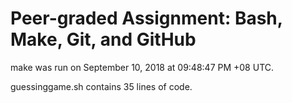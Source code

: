 # Peer-graded Assignment: Bash, Make, Git, and GitHub

make was run on September 10, 2018 at 09:48:47 PM +08 UTC.

guessinggame.sh contains 35 lines of code.
